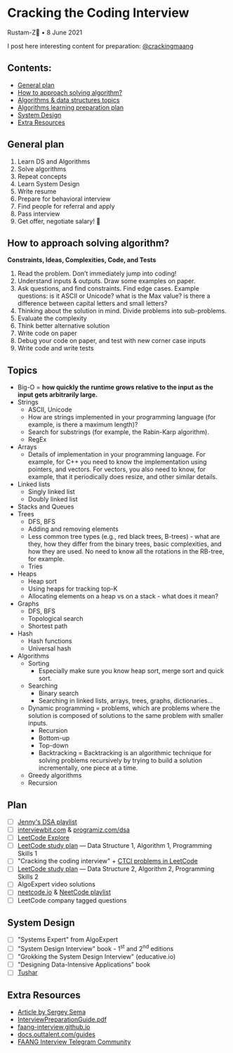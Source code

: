 # Cracking the Coding Interview 

Rustam-Z🚀 • 8 June 2021

I post here interesting content for preparation: [@crackingmaang](https://t.me/crackingmaang)

## Contents:
- [General plan](#general-plan)
- [How to approach solving algorithm?](#how-to-approach-solving-algorithm)
- [Algorithms & data structures topics](#topics)
- [Algorithms learning preparation plan](#plan)
- [System Design](#system-design)
- [Extra Resources](#extra-resources)

## General plan
1. Learn DS and Algorithms
2. Solve algorithms
3. Repeat concepts
4. Learn System Design
5. Write resume
6. Prepare for behavioral interview
7. Find people for referral and apply
8. Pass interview
9. Get offer, negotiate salary! 🍾

## How to approach solving algorithm?
**Constraints, Ideas, Complexities, Code, and Tests**

1. Read the problem. Don’t immediately jump into coding!
2. Understand inputs & outputs. Draw some examples on paper.
3. Ask questions, and find constraints. Find edge cases. Example questions: is it ASCII or Unicode? what is the Max value? is there a difference between capital letters and small letters?
4. Thinking about the solution in mind. Divide problems into sub-problems.
5. Evaluate the complexity
6. Think better alternative solution
7. Write code on paper
8. Debug your code on paper, and test with new corner case inputs
9. Write code and write tests

## Topics
- Big-O = **how quickly the runtime grows relative to the input as the input gets arbitrarily large.**
- Strings
    - ASCII, Unicode
    - How are strings implemented in your programming language (for example, is there a maximum length)?
    - Search for substrings (for example, the Rabin-Karp algorithm).
    - RegEx
- Arrays
    - Details of implementation in your programming language. For example, for C++ you need to know the implementation using pointers, and vectors. For vectors, you also need to know, for example, that it periodically does resize, and other similar details.
- Linked lists
    - Singly linked list
    - Doubly linked list
- Stacks and Queues
- Trees
    - DFS, BFS
    - Adding and removing elements
    - Less common tree types (e.g., red black trees, B-trees) - what are they, how they
    differ from the binary trees, basic complexities, and how they are used. No need to know all the rotations in the RB-tree, for example.
    - Tries
- Heaps
    - Heap sort
    - Using heaps for tracking top-K
    - Allocating elements on a heap vs on a stack - what does it mean?
- Graphs
    - DFS, BFS
    - Topological search
    - Shortest path
- Hash
    - Hash functions
    - Universal hash
- Algorithms
    - Sorting
        - Especially make sure you know heap sort, merge sort and quick sort.
    - Searching
        - Binary search
        - Searching in linked lists, arrays, trees, graphs, dictionaries...
    - Dynamic programming = problems, which are problems where the solution is composed of solutions to the same problem with smaller inputs.
        - Recursion
        - Bottom-up
        - Top-down
        - Backtracking = Backtracking is an algorithmic technique for solving problems recursively by trying to build a solution incrementally, one piece at a time.
    - Greedy algorithms
    - Recursion

## Plan
- [ ] [Jenny's DSA playlist](https://www.youtube.com/playlist?list=PLdo5W4Nhv31bbKJzrsKfMpo_grxuLl8LU)
- [ ] [interviewbit.com](https://www.interviewbit.com/courses/programming/) & [programiz.com/dsa](https://www.programiz.com/dsa)
- [ ] [LeetCode Explore](https://leetcode.com/explore/)
- [ ] [LeetCode study plan](https://leetcode.com/study-plan/) — Data Structure 1, Algorithm 1, Programming Skills 1
- [ ] "Cracking the coding interview" + [CTCI problems in LeetCode](https://leetcode.com/discuss/general-discussion/1152824/cracking-the-coding-interview-6th-edition-in-leetcode)
- [ ] [LeetCode study plan](https://leetcode.com/study-plan/) — Data Structure 2, Algorithm 2, Programming Skills 2
- [ ] AlgoExpert video solutions
- [ ] [neetcode.io](https://neetcode.io/) & [NeetCode playlist](https://www.youtube.com/c/NeetCode/playlists)
- [ ] LeetCode company tagged questions

## System Design
- [ ] "Systems Expert" from AlgoExpert
- [ ] "System Design Interview" book - 1<sup>st</sup> and 2<sup>nd</sup> editions
- [ ] "Grokking the System Design Interview" (educative.io)
- [ ] "Designing Data-Intensive Applications" book
- [ ] [Tushar](https://www.youtube.com/user/tusharroy2525/playlists)

## Extra Resources
- [Article by Sergey Sema](https://dou.ua/lenta/articles/google-interview/)
- [InterviewPreparationGuide.pdf](http://larrr.com/wp-content/uploads/2016/10/InterviewPreparationGuide.pdf)
- [faang-interview.github.io](https://faang-interview.github.io/)
- [docs.outtalent.com/guides](https://docs.outtalent.com/guides)
- [FAANG Interview Telegram Community](https://t.me/FaangInterview)
